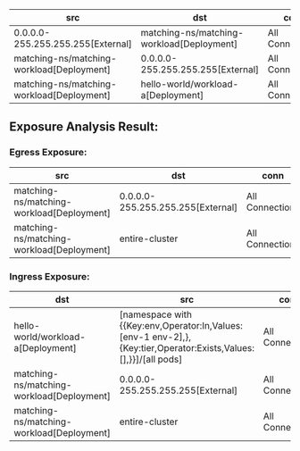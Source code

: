 | src | dst | conn |
|-----|-----|------|
| 0.0.0.0-255.255.255.255[External] | matching-ns/matching-workload[Deployment] | All Connections |
| matching-ns/matching-workload[Deployment] | 0.0.0.0-255.255.255.255[External] | All Connections |
| matching-ns/matching-workload[Deployment] | hello-world/workload-a[Deployment] | All Connections |
## Exposure Analysis Result:
### Egress Exposure:
| src | dst | conn |
|-----|-----|------|
| matching-ns/matching-workload[Deployment] | 0.0.0.0-255.255.255.255[External] | All Connections |
| matching-ns/matching-workload[Deployment] | entire-cluster | All Connections |

### Ingress Exposure:
| dst | src | conn |
|-----|-----|------|
| hello-world/workload-a[Deployment] | [namespace with {{Key:env,Operator:In,Values:[env-1 env-2],},{Key:tier,Operator:Exists,Values:[],}}]/[all pods] | All Connections |
| matching-ns/matching-workload[Deployment] | 0.0.0.0-255.255.255.255[External] | All Connections |
| matching-ns/matching-workload[Deployment] | entire-cluster | All Connections |
